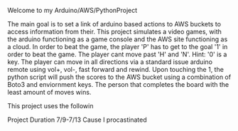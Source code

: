 Welcome to my Arduino/AWS/PythonProject

The main goal is to set a link of arduino based actions to AWS buckets to access information from their. This project simulates a video games, with the arduino functioning as a game console and the AWS site functioning as a cloud.
In order to beat the game, the player 'P' has to get to the goal '1' in order to beat the game. The player cant move past 'H' and 'N'. Hint: '0' is a key.
The player can move in all directions via a standard issue arduino remote using vol+, vol-, fast forward and rewind.
Upon touching the 1, the python script will push the scores to the AWS bucket using a combination of Boto3 and enviornment keys.
The person that completes the board with the least amount of moves wins.


This project uses the followin


Project Duration 7/9-7/13 Cause I procastinated

